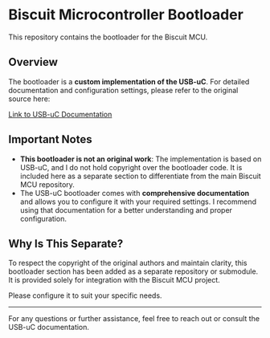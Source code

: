 # Biscuit Microcontroller Bootloader

This repository contains the bootloader for the Biscuit MCU. 

## Overview

The bootloader is a **custom implementation of the USB-uC**. For detailed documentation and configuration settings, please refer to the original source here:

[Link to USB-uC Documentation](https://example.com)  

## Important Notes

- **This bootloader is not an original work**: The implementation is based on USB-uC, and I do not hold copyright over the bootloader code. It is included here as a separate section to differentiate from the main Biscuit MCU repository.
- The USB-uC bootloader comes with **comprehensive documentation** and allows you to configure it with your required settings. I recommend using that documentation for a better understanding and proper configuration.

## Why Is This Separate?

To respect the copyright of the original authors and maintain clarity, this bootloader section has been added as a separate repository or submodule. It is provided solely for integration with the Biscuit MCU project. 

Please configure it to suit your specific needs.

---
For any questions or further assistance, feel free to reach out or consult the USB-uC documentation.
